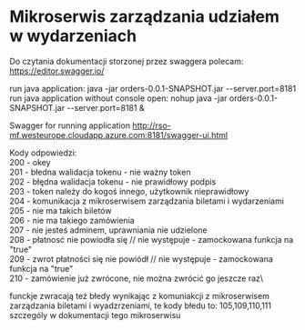 # Mikroserwis zarządzania udziałem w wydarzeniach

Do czytania dokumentacji storzonej przez swaggera polecam: 
https://editor.swagger.io/

run java application: java -jar orders-0.0.1-SNAPSHOT.jar --server.port=8181
run java application without console open: nohup java -jar orders-0.0.1-SNAPSHOT.jar --server.port=8181 &


Swagger for running application
http://rso-mf.westeurope.cloudapp.azure.com:8181/swagger-ui.html

Kody odpowiedzi: \
200 - okey \
201 - błedna walidacja tokenu - nie ważny token\
202 - błędna walidacja tokenu - nie prawidłowy podpis\
203 - token należy do kogoś innego, użytkownik nieprawidłowy\
204 - komunikacja z mikroserwisem zarządzania biletami i wydarzeniami\
205 - nie ma takich biletów\
206 - nie ma takiego zamówienia\
207 - nie jesteś adminem, uprawniania nie udzielone\
208 - płatnosć nie powiodła się  // nie występuje - zamockowana funkcja na "true"\
209 - zwrot płatności się nie powiódł // nie występuje - zamockowana funkcja na "true"\
210 - zamówienie już zwrócone, nie można zwrócić go jeszcze raz\

funckje zwracają też błedy wynikając z komuniakcji z mikroserwisem zarządzania biletami i wyadzrzeniami, te kody błedu to: 105,109,110,111\
szczególy w dokumentacji tego mikroserwisu